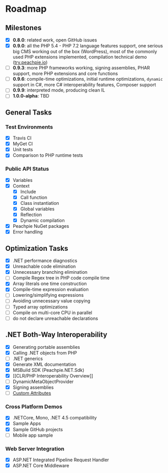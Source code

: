 # Roadmap

## Milestones

- [x] **0.8.0**: related work, open GitHub issues
- [x] **0.9.0**: all the PHP 5.4 - PHP 7.2 language features support, one serious big CMS working out of the box (WordPress), most of the commonly used PHP extensions implemented, compilation technical demo ([try.peachpie.io](https://try.peachpie.io))
- [ ] **0.9.3**: more PHP frameworks working, signing assemblies, PHAR support, more PHP extensions and core functions
- [ ] **0.9.6**: compile-time optimizations, initial runtime optimizations, `dynamic` support in C#, more C# interoperability features, Composer support
- [ ] **0.9.9**: interpreted mode, producing clean IL
- [ ] **1.0.0-alpha**: TBD

## General Tasks

### Test Environments

- [x] Travis CI
- [x] MyGet CI
- [x] Unit tests
- [x] Comparison to PHP runtime tests

### Public API Status

- [x] Variables
- [x] Context
  * [x] Include
  * [x] Call function
  * [x] Class instantiation
  * [x] Global variables
  * [x] Reflection
  * [x] Dynamic compilation
- [x] Peachpie NuGet packages
- [x] Error handling

## Optimization Tasks

- [x] .NET performance diagnostics
- [x] Unreachable code elimination
- [x] Unnecessary branching elimination
- [ ] Compile Regex tree in PHP code compile time
- [x] Array literals one time construction
- [x] Compile-time expression evaluation
- [ ] Lowering/simplifying expressions
- [ ] Avoiding unnecessary value copying
- [ ] Typed array optimizations
- [ ] Compile on multi-core CPU in parallel
- [ ] do not declare unreachable declarations

## .NET Both-Way Interoperability

- [x] Generating portable assemblies
- [x] Calling .NET objects from PHP
- [ ] .NET generics
- [x] Generate XML documentation
- [x] MSBuild SDK (Peachpie.NET.Sdk)
- [x] [[CLR/PHP Interoperability Overview]]
- [ ] DynamicMetaObjectProvider
- [x] Signing assemblies
- [ ] [Custom Attributes](https://github.com/peachpiecompiler/peachpie/issues/106)

### Cross Platform Demos

- [x] .NETCore, Mono, .NET 4.5 compatibility
- [x] Sample Apps
- [x] Sample GitHub projects
- [ ] Mobile app sample

### Web Server Integration

- [x] ASP.NET Integrated Pipeline Request Handler
- [x] ASP.NET Core Middleware